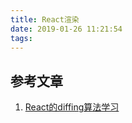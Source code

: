 ```yaml
---
title: React渲染
date: 2019-01-26 11:21:54
tags:
---
```



## 参考文章
1. [React的diffing算法学习](https://imweb.io/topic/5b67e47cf3fbd8d9125fe800)
